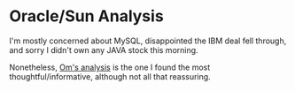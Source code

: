 Oracle/Sun Analysis
=========================================

I'm mostly concerned about MySQL, disappointed the IBM deal fell through, and sorry I didn't own any JAVA stock this morning. 
 
Nonetheless, [Om's analysis](http://gigaom.com/2009/04/20/oracle-to-buy-sun-for-74-billion/) is the one I found the most thoughtful/informative, although not all that reassuring.
